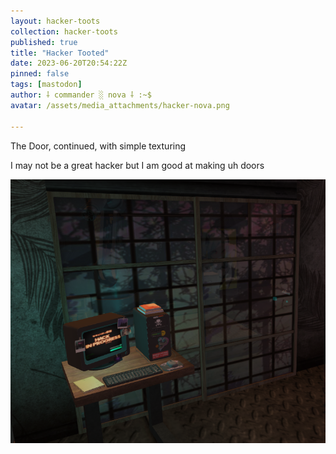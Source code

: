 ```yaml
---
layout: hacker-toots
collection: hacker-toots
published: true
title: "Hacker Tooted"
date: 2023-06-20T20:54:22Z
pinned: false
tags: [mastodon]
author: ⸸ commander ░ nova ⸸ :~$
avatar: /assets/media_attachments/hacker-nova.png

---
```


<p>The Door, continued, with simple texturing</p><p>I may not be a great hacker but I am good at making uh doors</p>

![media](/assets/media_attachments/files/110/578/528/884/948/154/original/8feef682a2d5a1d5.png)
